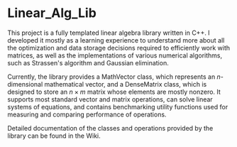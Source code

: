 # Linear_Alg_Lib
This project is a fully templated linear algebra library written in C++. I developed it mostly as a learning experience to understand more about all the optimization and data storage decisions required to efficiently work with matrices, as well as the implementations of various numerical algorithms, such as Strassen's algorithm and Gaussian elimination.

Currently, the library provides a MathVector class, which represents an $n$-dimensional mathematical vector, and a DenseMatrix class, which is designed to store an $n \times m$ matrix whose elements are mostly nonzero. It supports most standard vector and matrix operations, can solve linear systems of equations, and contains benchmarking utility functions used for measuring and comparing performance of operations.

Detailed documentation of the classes and operations provided by the library can be found in the Wiki. 
